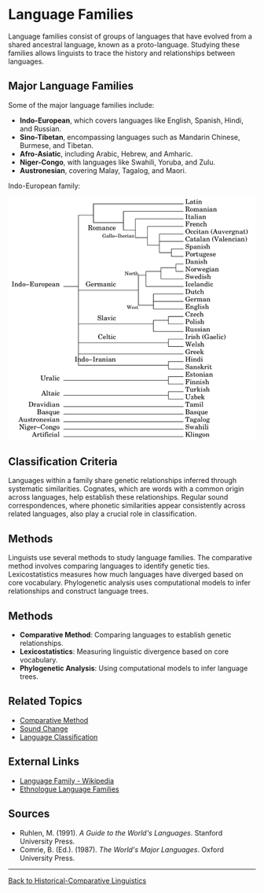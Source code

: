 # Language Families

Language families consist of groups of languages that have evolved from a shared ancestral language, known as a proto-language. Studying these families allows linguists to trace the history and relationships between languages.

## Major Language Families

Some of the major language families include:

- **Indo-European**, which covers languages like English, Spanish, Hindi, and Russian.
- **Sino-Tibetan**, encompassing languages such as Mandarin Chinese, Burmese, and Tibetan.
- **Afro-Asiatic**, including Arabic, Hebrew, and Amharic.
- **Niger-Congo**, with languages like Swahili, Yoruba, and Zulu.
- **Austronesian**, covering Malay, Tagalog, and Maori.


Indo-European family:  

![Indo-European](../../../../assets/Language-families.png)


## Classification Criteria

Languages within a family share genetic relationships inferred through systematic similarities. Cognates, which are words with a common origin across languages, help establish these relationships. Regular sound correspondences, where phonetic similarities appear consistently across related languages, also play a crucial role in classification.

## Methods

Linguists use several methods to study language families. The comparative method involves comparing languages to identify genetic ties. Lexicostatistics measures how much languages have diverged based on core vocabulary. Phylogenetic analysis uses computational models to infer relationships and construct language trees.

## Methods

- **Comparative Method**: Comparing languages to establish genetic relationships.
- **Lexicostatistics**: Measuring linguistic divergence based on core vocabulary.
- **Phylogenetic Analysis**: Using computational models to infer language trees.


## Related Topics

- [Comparative Method](Comparative-Method.md)
- [Sound Change](Sound-Change.md)
- [Language Classification](Language-Classification.md)

## External Links

- [Language Family - Wikipedia](https://en.wikipedia.org/wiki/Language_family)
- [Ethnologue Language Families](https://www.ethnologue.com/browse/families)

## Sources

- Ruhlen, M. (1991). *A Guide to the World's Languages*. Stanford University Press.
- Comrie, B. (Ed.). (1987). *The World's Major Languages*. Oxford University Press.

---

[Back to Historical-Comparative Linguistics](../README.md)
